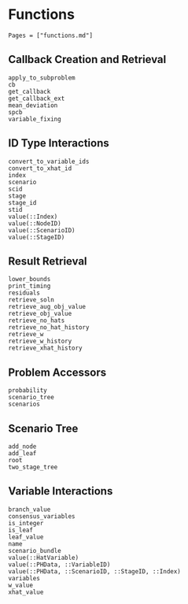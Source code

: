 # Functions

```@index
Pages = ["functions.md"]
```

## Callback Creation and Retrieval

```@docs
apply_to_subproblem
cb
get_callback
get_callback_ext
mean_deviation
spcb
variable_fixing
```

## ID Type Interactions

```@docs
convert_to_variable_ids
convert_to_xhat_id
index
scenario
scid
stage
stage_id
stid
value(::Index)
value(::NodeID)
value(::ScenarioID)
value(::StageID)
```

## Result Retrieval

```@docs
lower_bounds
print_timing
residuals
retrieve_soln
retrieve_aug_obj_value
retrieve_obj_value
retrieve_no_hats
retrieve_no_hat_history
retrieve_w
retrieve_w_history
retrieve_xhat_history
```

## Problem Accessors

```@docs
probability
scenario_tree
scenarios
```

## Scenario Tree

```@docs
add_node
add_leaf
root
two_stage_tree
```

## Variable Interactions

```@docs
branch_value
consensus_variables
is_integer
is_leaf
leaf_value
name
scenario_bundle
value(::HatVariable)
value(::PHData, ::VariableID)
value(::PHData, ::ScenarioID, ::StageID, ::Index)
variables
w_value
xhat_value
```
